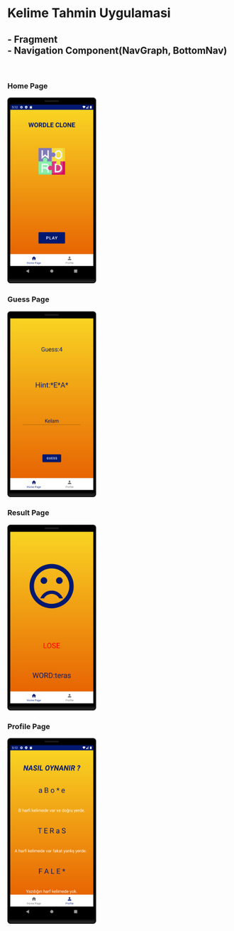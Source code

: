 <h1> Kelime Tahmin Uygulamasi</h1>

<h2><b>- Fragment</b>
<br>
<b>- Navigation Component(NavGraph, BottomNav)</b></h2>
<br>
<h3>Home Page</h3>
<img src="Screenshots/homepage.png" width="200">
<br>
<h3>Guess Page</h3>
<img src="Screenshots/guessPage.png" width="200">
<br>
<h3>Result Page</h3>
<img src="Screenshots/resultPage.png" width="200">
<br>
<h3>Profile Page</h3>
<img src="Screenshots/profilePage.png" width="200">

